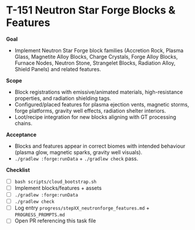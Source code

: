 # T-151 Neutron Star Forge Blocks & Features

**Goal**
- Implement Neutron Star Forge block families (Accretion Rock, Plasma Glass, Magnetite Alloy Blocks, Charge Crystals, Forge Alloy Blocks, Furnace Nodes, Neutron Stone, Strangelet Blocks, Radiation Alloy, Shield Panels) and related features.

**Scope**
- Block registrations with emissive/animated materials, high-resistance properties, and radiation shielding tags.
- Configured/placed features for plasma ejection vents, magnetic storms, forge platforms, gravity well effects, radiation shelter interiors.
- Loot/recipe integration for new blocks aligning with GT processing chains.

**Acceptance**
- Blocks and features appear in correct biomes with intended behaviour (plasma glow, magnetic sparks, gravity well visuals).
- `./gradlew :forge:runData` + `./gradlew check` pass.

**Checklist**
- [ ] `bash scripts/cloud_bootstrap.sh`
- [ ] Implement blocks/features + assets
- [ ] `./gradlew :forge:runData`
- [ ] `./gradlew check`
- [ ] Log entry `progress/stepXX_neutronforge_features.md` + `PROGRESS_PROMPTS.md`
- [ ] Open PR referencing this task file
